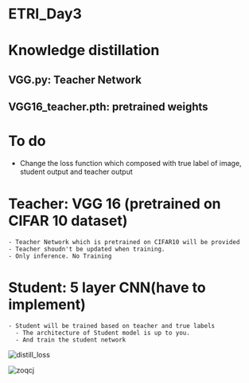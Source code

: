 # ETRI_Day3
# Knowledge distillation
## VGG.py: Teacher Network 
## VGG16_teacher.pth: pretrained weights 

# To do 
  - Change the loss function which composed with true label of image, student output and teacher output 
  # Teacher: VGG 16 (pretrained on CIFAR 10 dataset) 
    - Teacher Network which is pretrained on CIFAR10 will be provided 
    - Teacher shoudn't be updated when training. 
    - Only inference. No Training
  # Student: 5 layer CNN(have to implement)
    - Student will be trained based on teacher and true labels
      - The architecture of Student model is up to you. 
      - And train the student network 
![distill_loss](https://user-images.githubusercontent.com/55013577/89907697-f2966800-dc27-11ea-8a62-b71d05e60cb2.PNG)

![zoqcj](https://user-images.githubusercontent.com/55013577/89912145-2d4ecf00-dc2d-11ea-9120-67484e3306f7.PNG)  
  




